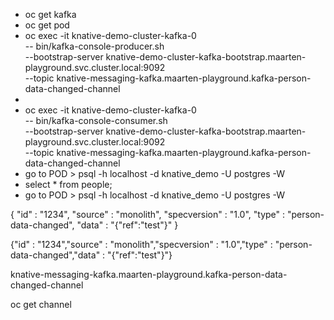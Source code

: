 * oc get kafka
* oc get pod
* oc exec -it knative-demo-cluster-kafka-0 \
  -- bin/kafka-console-producer.sh \
  --bootstrap-server knative-demo-cluster-kafka-bootstrap.maarten-playground.svc.cluster.local:9092 \
  --topic knative-messaging-kafka.maarten-playground.kafka-person-data-changed-channel
*
* oc exec -it knative-demo-cluster-kafka-0 \
  -- bin/kafka-console-consumer.sh \
  --bootstrap-server knative-demo-cluster-kafka-bootstrap.maarten-playground.svc.cluster.local:9092 \
  --topic knative-messaging-kafka.maarten-playground.kafka-person-data-changed-channel
* go to POD > psql -h localhost -d knative_demo -U postgres -W
* select * from people;
* go to POD > psql -h localhost -d knative_demo -U postgres -W


{
"id" : "1234",
"source" : "monolith",
"specversion" : "1.0",
"type" : "person-data-changed",
"data" : "{\"ref\":\"test\"}"
}

{"id" : "1234","source" : "monolith","specversion" : "1.0","type" : "person-data-changed","data" : "{\"ref\":\"test\"}"}


knative-messaging-kafka.maarten-playground.kafka-person-data-changed-channel

oc get channel